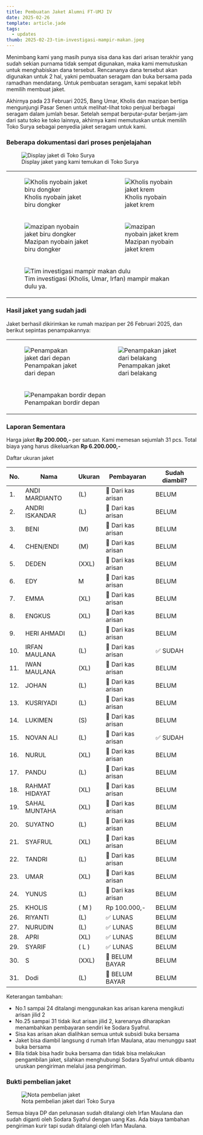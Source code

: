 ```yaml
---
title: Pembuatan Jaket Alumni FT-UMJ IV
date: 2025-02-26
template: article.jade
tags:
  - updates
thumb: 2025-02-23-tim-investigasi-mampir-makan.jpeg
---
```


Menimbang kami yang masih punya sisa dana kas dari arisan terakhir yang sudah sekian purnama tidak sempat digunakan, maka kami memutuskan untuk menghabiskan dana tersebut. Rencananya dana tersebut akan digunakan untuk 2 hal, yakni pembuatan seragam dan buka bersama pada ramadhan mendatang. Untuk pembuatan seragam, kami sepakat lebih memilih membuat jaket.

Akhirnya pada 23 Februari 2025, Bang Umar, Kholis dan mazipan bertiga mengunjungi Pasar Senen untuk melihat-lihat toko penjual berbagai seragam dalam jumlah besar. Setelah sempat berputar-putar berjam-jam dari satu toko ke toko lainnya, akhirnya kami memutuskan untuk memilih Toko Surya sebagai penyedia jaket seragam untuk kami.

### Beberapa dokumentasi dari proses penjelajahan

<figure>
  <img class="lazy content-img" src="/story/assets/img/placeholder.png" data-src="/story/assets/img/2025-02-23-jaket-display.jpeg" alt="Display jaket di Toko Surya" />
  <figcaption>Display jaket yang kami temukan di Toko Surya</figcaption>
</figure>

<div class="table-responsive-compact !m-0">
  <table class="table !m-0">
    <tbody>
      <tr class="!border-none">
        <td class="!p-1">
          <figure>
            <img class="lazy content-img" src="/story/assets/img/placeholder.png" data-src="/story/assets/img/2025-02-23-kholis-nyobain-jaket-biru.jpeg" alt="Kholis nyobain jaket biru dongker" />
            <figcaption>Kholis nyobain jaket biru dongker</figcaption>
          </figure>
        </td>
        <td class="!p-1">
          <figure>
            <img class="lazy content-img" src="/story/assets/img/placeholder.png" data-src="/story/assets/img/2025-02-23-kholis-nyobain-jaket-krem.jpeg" alt="Kholis nyobain jaket krem" />
            <figcaption>Kholis nyobain jaket krem</figcaption>
          </figure>
        </td>
      </tr>
      <tr class="!border-none">
        <td class="!p-1">
          <figure>
            <img class="lazy content-img" src="/story/assets/img/placeholder.png" data-src="/story/assets/img/2025-02-23-mazipan-nyobain-jaket-biru.jpeg" alt="mazipan nyobain jaket biru dongker" />
            <figcaption>Mazipan nyobain jaket biru dongker</figcaption>
          </figure>
        </td>
        <td class="!p-1">
          <figure>
            <img class="lazy content-img" src="/story/assets/img/placeholder.png" data-src="/story/assets/img/2025-02-23-mazipan-nyobain-jaket-krem.jpeg" alt="mazipan nyobain jaket krem" />
            <figcaption>Mazipan nyobain jaket krem</figcaption>
          </figure>
        </td>
      </tr>
      <tr class="!border-none">
        <td class="!p-1" colspan="2">
          <figure>
            <img class="lazy content-img" src="/story/assets/img/placeholder.png" data-src="/story/assets/img/2025-02-23-tim-investigasi-mampir-makan.jpeg" alt="Tim investigasi mampir makan dulu" />
            <figcaption>Tim investigasi (Kholis, Umar, Irfan) mampir makan dulu ya.</figcaption>
          </figure>
        </td>
      </tr>
    </tbody>
  </table>
</div>

### Hasil jaket yang sudah jadi

Jaket berhasil dikirimkan ke rumah mazipan per 26 Februari 2025, dan berikut sepintas penampakannya:

<div class="table-responsive-compact !m-0">
  <table class="table !m-0">
    <tbody>
      <tr class="!border-none">
        <td class="!p-1">
          <figure>
            <img class="lazy content-img" src="/story/assets/img/placeholder.png" data-src="/story/assets/img/2025-02-26-tampak-depan.jpeg" alt="Penampakan jaket dari depan" />
            <figcaption>Penampakan jaket dari depan</figcaption>
          </figure>
        </td>
        <td class="!p-1">
          <figure>
            <img class="lazy content-img" src="/story/assets/img/placeholder.png" data-src="/story/assets/img/2025-02-26-tampak-belakang.jpeg" alt="Penampakan jaket dari belakang" />
            <figcaption>Penampakan jaket dari belakang</figcaption>
          </figure>
        </td>
      </tr>
      <tr class="!border-none">
        <td class="!p-1" colspan="2">
          <figure>
            <img class="lazy content-img" src="/story/assets/img/placeholder.png" data-src="/story/assets/img/2025-02-26-tampak-bordir.jpeg" alt="Penampakan bordir depan" />
            <figcaption>Penampakan bordir depan</figcaption>
          </figure>
        </td>
      </tr>
    </tbody>
  </table>
</div>

### Laporan Sementara

Harga jaket **Rp 200.000,-** per satuan. Kami memesan sejumlah 31 pcs. Total biaya yang harus dikeluarkan **Rp 6.200.000,-**

Daftar ukuran jaket

| No. | Nama           | Ukuran | Pembayaran         | Sudah diambil? |
| --- | -------------- | ------ | ------------------ | ------------- |
| 1.  | ANDI MARDIANTO | (L)    | 🤏 Dari kas arisan | BELUM         |
| 2.  | ANDRI ISKANDAR | (L)    | 🤏 Dari kas arisan | BELUM         |
| 3.  | BENI           | (M)    | 🤏 Dari kas arisan | BELUM         |
| 4.  | CHEN/ENDI      | (M)    | 🤏 Dari kas arisan | BELUM         |
| 5.  | DEDEN          | (XXL)  | 🤏 Dari kas arisan | BELUM         |
| 6.  | EDY            | M      | 🤏 Dari kas arisan | BELUM         |
| 7.  | EMMA           | (XL)   | 🤏 Dari kas arisan | BELUM         |
| 8.  | ENGKUS         | (XL)   | 🤏 Dari kas arisan | BELUM         |
| 9.  | HERI AHMADI    | (L)    | 🤏 Dari kas arisan | BELUM         |
| 10. | IRFAN MAULANA  | (L)    | 🤏 Dari kas arisan | ✅ SUDAH      |
| 11. | IWAN MAULANA   | (XL)   | 🤏 Dari kas arisan | BELUM         |
| 12. | JOHAN          | (L)    | 🤏 Dari kas arisan | BELUM         |
| 13. | KUSRIYADI      | (L)    | 🤏 Dari kas arisan | BELUM         |
| 14. | LUKIMEN        | (S)    | 🤏 Dari kas arisan | BELUM         |
| 15. | NOVAN ALI      | (L)    | 🤏 Dari kas arisan | ✅ SUDAH        |
| 16. | NURUL          | (XL)   | 🤏 Dari kas arisan | BELUM         |
| 17. | PANDU          | (L)    | 🤏 Dari kas arisan | BELUM         |
| 18. | RAHMAT HIDAYAT | (XL)   | 🤏 Dari kas arisan | BELUM         |
| 19. | SAHAL MUNTAHA  | (XL)   | 🤏 Dari kas arisan | BELUM         |
| 20. | SUYATNO        | (L)    | 🤏 Dari kas arisan | BELUM         |
| 21. | SYAFRUL        | (XL)   | 🤏 Dari kas arisan | BELUM         |
| 22. | TANDRI         | (L)    | 🤏 Dari kas arisan | BELUM         |
| 23. | UMAR           | (XL)   | 🤏 Dari kas arisan | BELUM         |
| 24. | YUNUS          | (L)    | 🤏 Dari kas arisan | BELUM         |
| 25. | KHOLIS         | ( M )  | Rp 100.000,-       | BELUM         |
| 26. | RIYANTI        | (L)    | ✅ LUNAS           | BELUM         |
| 27. | NURUDIN        | (L)    | ✅ LUNAS           | BELUM         |
| 28. | APRI           | (XL)   | ✅ LUNAS           | BELUM         |
| 29. | SYARIF         | ( L )  | ✅ LUNAS           | BELUM         |
| 30. | S              | (XXL)  | 🚫 BELUM BAYAR     | BELUM         |
| 31. | Dodi           | (L)    | 🚫 BELUM BAYAR     | BELUM         |

Keterangan tambahan:

- No.1 sampai 24 ditalangi menggunakan kas arisan karena mengikuti arisan jilid 2
- No.25 sampai 31 tidak ikut arisan jilid 2, karenanya diharapkan menambahkan pembayaran sendiri ke Sodara Syafrul.
- Sisa kas arisan akan dialihkan semua untuk subsidi buka bersama
- Jaket bisa diambil langsung d rumah Irfan Maulana, atau menunggu saat buka bersama
- Bila tidak bisa hadir buka bersama dan tidak bisa melakukan pengambilan jaket, silahkan menghubungi Sodara Syafrul untuk dibantu uruskan pengiriman melalui jasa pengiriman.

### Bukti pembelian jaket

<figure>
  <img class="lazy content-img" src="/story/assets/img/placeholder.png" data-src="/story/assets/img/2025-02-23-nota-pembelian.jpeg" alt="Nota pembelian jaket" />
  <figcaption>Nota pembelian jaket dari Toko Surya</figcaption>
</figure>

Semua biaya DP dan pelunasan sudah ditalangi oleh Irfan Maulana dan sudah diganti oleh Sodara Syafrul dengan uang Kas. Ada biaya tambahan pengiriman kurir tapi sudah ditalangi oleh Irfan Maulana.
